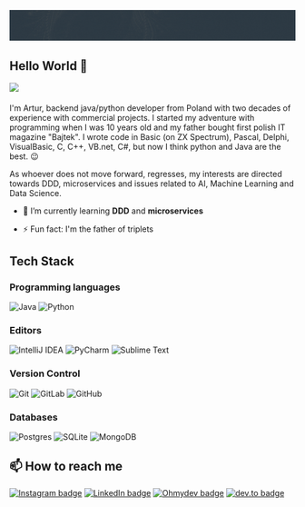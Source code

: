 ![baner](images/baner.gif)
## Hello World 👋
![](https://visitor-badge.glitch.me/badge?page_id=art-stepkowski.art-stepkowski)
<br/>
<br/>
I'm Artur, backend java/python developer from Poland with two decades of experience with commercial projects. I started my adventure with programming when I was 10 years old and my father bought first polish IT magazine "Bajtek". I wrote code in Basic (on ZX Spectrum), Pascal, Delphi, VisualBasic, C, C++, VB.net, C#, but now I think python and Java are the best. 😉 

As whoever does not move forward, regresses, my interests are directed towards DDD, microservices and issues related to AI, Machine Learning and Data Science.

<!-- - 🔭 I’m currently working on  -->
- 🌱 I’m currently learning **DDD** and **microservices**
<!-- - 👯 I’m looking to collaborate on ... -->
<!-- - 🤔 I’m looking for help with ... -->
<!-- - 💬 Ask me about *java* -->
- ⚡ Fun fact: I'm the father of triplets

## Tech Stack

### Programming languages

![Java](https://img.shields.io/badge/java-%23ED8B00.svg?style=for-the-badge&logo=java&logoColor=white)
![Python](https://img.shields.io/badge/python-3670A0?style=for-the-badge&logo=python&logoColor=ffdd54)

### Editors

![IntelliJ IDEA](https://img.shields.io/badge/IntelliJIDEA-000000.svg?style=for-the-badge&logo=intellij-idea&logoColor=white)
![PyCharm](https://img.shields.io/badge/pycharm-143?style=for-the-badge&logo=pycharm&logoColor=black&color=black&labelColor=green)
![Sublime Text](https://img.shields.io/badge/sublime_text-%23575757.svg?style=for-the-badge&logo=sublime-text&logoColor=important)

### Version Control

![Git](https://img.shields.io/badge/git-%23F05033.svg?style=for-the-badge&logo=git&logoColor=white)
![GitLab](https://img.shields.io/badge/gitlab-%23181717.svg?style=for-the-badge&logo=gitlab&logoColor=white)
![GitHub](https://img.shields.io/badge/github-%23121011.svg?style=for-the-badge&logo=github&logoColor=white)

### Databases

![Postgres](https://img.shields.io/badge/postgres-%23316192.svg?style=for-the-badge&logo=postgresql&logoColor=white)
![SQLite](https://img.shields.io/badge/sqlite-%2307405e.svg?style=for-the-badge&logo=sqlite&logoColor=white)
![MongoDB](https://img.shields.io/badge/MongoDB-%234ea94b.svg?style=for-the-badge&logo=mongodb&logoColor=white)


## 📫 How to reach me

[![Instagram badge](https://img.shields.io/badge/Instagram-E4405F?style=for-the-badge&logo=instagram&logoColor=white)](https://www.instagram.com/artiste_dev/)
[![LinkedIn badge](https://img.shields.io/badge/LinkedIn-0077B5?style=for-the-badge&logo=linkedin&logoColor=white)](https://www.linkedin.com/in/artur-stepkowski/)
[![Ohmydev badge](https://img.shields.io/badge/ohmydev.pl-DB7093?style=for-the-badge&logoColor=white)](https://ohmydev.pl/users/artur_st)
[![dev.to badge](https://img.shields.io/badge/dev.to-0A0A0A?style=for-the-badge&logo=dev.to&logoColor=white)](https://dev.to/art_stepkowski)

